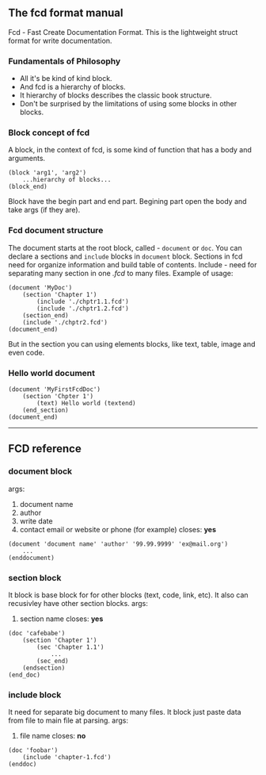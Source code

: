 ## The fcd format manual
Fcd - Fast Create Documentation Format.
This is the lightweight struct format for write documentation.

### Fundamentals of Philosophy
- All it's be kind of kind block.
- And fcd is a hierarchy of blocks.
- It hierarchy of blocks describes the classic book structure.
- Don't be surprised by the limitations of using some blocks in other blocks.

### Block concept of fcd
A block, in the context of fcd, is some kind of function that has a body and
arguments.
```
(block 'arg1', 'arg2')
    ...hierarchy of blocks...
(block_end)
```
Block have the begin part and end part. Begining part open the body and take
args (if they are).

### Fcd document structure
The document starts at the root block, called - `document` or `doc`.
You can declare a sections and `include` blocks in `document` block.
Sections in fcd need for organize information and build table of contents.
Include - need for separating many section in one *.fcd* to many files.
Example of usage:
```
(document 'MyDoc')
    (section 'Chapter 1')
        (include './chptr1.1.fcd')
        (include './chptr1.2.fcd')
    (section_end)
    (include './chptr2.fcd')
(document_end)
```
But in the section you can using elements blocks, like text, table, image
and even code.


### Hello world document
```
(document 'MyFirstFcdDoc')
    (section 'Chpter 1')
        (text) Hello world (textend)
    (end_section)
(document_end)
```

---

## FCD reference 
### document block
args:
1. document name
2. author
3. write date
4. contact email or website or phone (for example)
closes: **yes**
```
(document 'document name' 'author' '99.99.9999' 'ex@mail.org')
    ...
(enddocument)
```
### section block
It block is base block for for other blocks (text, code, link, etc).
It also can recusivley have other section blocks.
args:
1. section name
closes: **yes**
```
(doc 'cafebabe')
    (section 'Chapter 1')
        (sec 'Chapter 1.1')
            ...
        (sec_end)
    (endsection)
(end_doc)
```
### include block
It need for separate big document to many files.
It block just paste data from file to main file at parsing.
args:
1. file name
closes: **no**
```
(doc 'foobar')
    (include 'chapter-1.fcd')
(enddoc)
```
